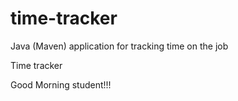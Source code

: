 # time-tracker
Java (Maven) application for tracking time on the job

Time tracker

Good Morning student!!!
